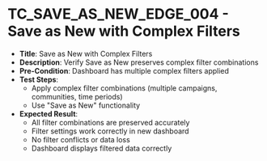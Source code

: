 # TC_SAVE_AS_NEW_EDGE_004 - Save as New with Complex Filters

* **Title**: Save as New with Complex Filters
* **Description**: Verify Save as New preserves complex filter combinations
* **Pre-Condition**: Dashboard has multiple complex filters applied
* **Test Steps**:
  * Apply complex filter combinations (multiple campaigns, communities, time periods)
  * Use "Save as New" functionality
* **Expected Result**:
  * All filter combinations are preserved accurately
  * Filter settings work correctly in new dashboard
  * No filter conflicts or data loss
  * Dashboard displays filtered data correctly